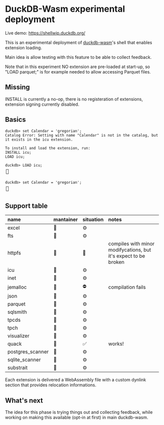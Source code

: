 # DuckDB-Wasm experimental deployment

Live demo: https://shellwip.duckdb.org/

This is an experimental deployment of [duckdb-wasm](https://github.com/duckdb/duckdb-wasm)'s shell that enables extension loading.

Main idea is allow testing with this feature to be able to collect feedback.

Note that in this experiment NO extension are pre-loaded at start-up, so "LOAD parquet;" is for example needed to allow accessing Parquet files.

## Missing
INSTALL is currently a no-op, there is no registeration of extensions, extension signing currently disabled.

## Basics
```
duckdb> set Calendar = 'gregorian';
Catalog Error: Setting with name "Calendar" is not in the catalog, but it exists in the icu extension.

To install and load the extension, run:
INSTALL icu;
LOAD icu;

duckdb> LOAD icu;
┌┐
└┘

duckdb> set Calendar = 'gregorian';
┌┐
└┘
```

## Support table
|name|mantainer|situation|notes|
|:----|:----|:----|:----|
|excel|🌳|⚙️| |
|fts|🌳|⚙️| |
|httpfs|🌳|🚧|compiles with minor modifycations, but it's expect to be broken|
|icu|🌳|⚙️| |
|inet|🌳|⚙️| |
|jemalloc|🌳|⛔|compilation fails|
|json|🌳|⚙️| |
|parquet|🌳|⚙️| |
|sqlsmith|🌳|⚙️| |
|tpcds|🌳|⚙️| |
|tpch|🌳|⚙️| |
|visualizer|🌳|⚙️| |
|quack|🦆|✅|works!|
|postgres_scanner|🦆|⚙️| |
|sqlite_scanner|🦆|⚙️| |
|substrait|🦆|⚙️| |

Each extension is delivered a WebAssembly file with a custom dynlink section that provides relocation informations.

## What's next
The idea for this phase is trying things out and collecting feedback, while working on making this available (opt-in at first) in main duckdb-wasm.
